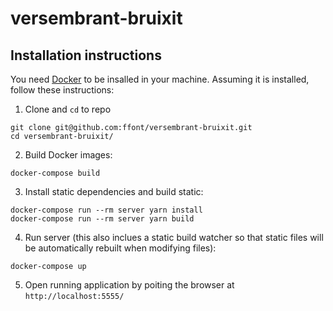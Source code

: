 # versembrant-bruixit

## Installation instructions

You need [Docker](https://www.docker.com/products/docker-desktop/) to be insalled in your machine. Assuming it is installed, follow these instructions:

1) Clone and `cd` to repo
```
git clone git@github.com:ffont/versembrant-bruixit.git
cd versembrant-bruixit/
```

2) Build Docker images:
```
docker-compose build
```

3) Install static dependencies and build static:
```
docker-compose run --rm server yarn install
docker-compose run --rm server yarn build
```

4) Run server (this also inclues a static build watcher so that static files will be automatically rebuilt when modifying files):
```
docker-compose up
```

5) Open running application by poiting the browser at `http://localhost:5555/`